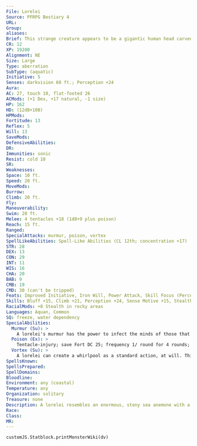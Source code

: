 ```yaml
---
File: Lorelei
Source: PFRPG Bestiary 4
URL: 
Group: 
aliases: 
Brief: This strange creature appears to be a gigantic human head carved from stone, with thick tentacles sprouting from its scalp.
CR: 12
XP: 19200
Alignment: NE
Size: Large
Type: aberration
SubType: (aquatic)
Initiative: 5
Senses: darkvision 60 ft.; Perception +24
Aura: 
AC: 27, touch 10, flat-footed 26
ACMods: (+1 Dex, +17 natural, -1 size)
HP: 162
HD: (12d8+108)
HPMods: 
Fortitude: 13
Reflex: 5
Will: 13
SaveMods: 
DefensiveAbilities: 
DR: 
Immunities: sonic
Resist: cold 10
SR: 
Weaknesses: 
Space: 10 ft.
Speed: 20 ft.
MoveMods: 
Burrow: 
Climb: 20 ft.
Fly: 
Maneuverability: 
Swim: 20 ft.
Melee: 4 tentacles +18 (1d8+9 plus poison)
Reach: 15 ft.
Ranged: 
SpecialAttacks: murmur, poison, vortex
SpellLikeAbilities: Spell-Like Abilities (CL 12th; concentration +17)   At Will-ghost sound (DC 15), speak with dead (DC 18), ventriloquism (DC 16), whispering wind   3/day-command undead (DC 17), control water, fog cloud
STR: 28
DEX: 13
CON: 29
INT: 11
WIS: 16
CHA: 20
BAB: 9
CMB: 19
CMD: 30 (can't be tripped)
Feats: Improved Initiative, Iron Will, Power Attack, Skill Focus (Perception), Skill Focus (Stealth), Weapon Focus (tentacle)
Skills: Bluff +15, Climb +21, Perception +24, Sense Motive +15, Stealth +18 (+26 in rocky areas), Swim +21
RacialMods: +8 Stealth in rocky areas
Languages: Aquan, Common
SQ: freeze, water dependency
SpecialAbilities:
  Murmur (Su): >
    A lorelei's murmur has the power to infect the minds of those that hear it. This effect even influences undead creatures despite their usual immunity to mind-affecting effects. When a lorelei murmurs, all creatures aside from other lorelei within a 300-foot spread must succeed on a DC 20 Will saving throw or become captivated. A creature that successfully saves is not subject to the same lorelei's song for 24 hours. A victim under the effects of the murmur moves toward the lorelei using the most direct means available. If the path leads them into a dangerous area such as through fire or off a cliff, that creature receives a second saving throw to end the effect before moving into peril. Affected creatures can take no actions other than to defend themselves. A victim within 5 feet of the lorelei simply stands and offers no resistance to its attacks. This effect continues for as long as the lorelei murmurs and for 1 round thereafter. This is a sonic mind-affecting charm effect. The save DC is Charisma-based.
  Poison (Ex): >
    Tentacle-injury; save Fort DC 25; frequency 1/ round for 4 rounds; effect 1d4 Str; cure 2 consecutive saves.
  Vortex (Su): >
    A lorelei can create a whirlpool as a standard action, at will. This ability functions identically to the whirlwind special attack (Pathfinder RPG Bestiary 306), but can form only underwater and cannot leave the water. A creature must succeed at a DC 25 Reflex save or be snared by the churning waters. The vortex is 20 feet across and 80 feet deep, and deals 2d8+9 points of damage. The save DC is Constitution-based.
SpellsKnown: 
SpellsPrepared: 
SpellDomains: 
Bloodline: 
Environment: any (coastal)
Temperature: any
Organization: solitary
Treasure: none
Description: A lorelei resembles an enormous, stony sea anemone with a humanlike face covering much of its body. Noted for their magical murmurs that entrance sailors, the creatures lurk near rocky shoals barely concealed by crashing waves or rushing rivers, eager to lure humanoids to their deaths. Also known as a "murmur stone" for its rocklike natural camouf lage, a lorelei is a solitary creature that shuns peaceful contact with other living things. It broods in the shadows of seaside cliffs and ocean trenches, emerging only to torment the living. When not pursuing complicated schemes, a lorelei is fond of wrecking ships on rocks and luring sailors beneath the surface to drown. Some scholars claim that these creatures were once a species of beautiful fey cursed by foul forces. This claim is backed by the fact that they behave much like nereids, nixies, and sirens. A lorelei stands 9 feet tall, not counting the mess of tentacles atop its body, and weighs around 2,000 pounds.
Race: 
Class: 
MR: 
---
```

```dataviewjs
customJS.Statblock.printMonsterWiki(dv)
```
